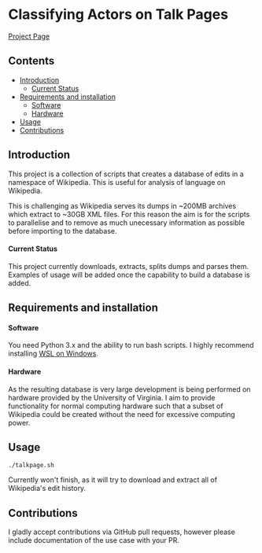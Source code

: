 # Classifying Actors on Talk Pages

[Project Page](https://meta.wikimedia.org/wiki/Research:Classifying_Actors_on_Talk_Pages#Goals)

## Contents

* [Introduction](#Introduction)
  * [Current Status](#Current-Status)
* [Requirements and installation](#Requirements-and-installation)
  * [Software](#Software)
  * [Hardware](#Hardware)
* [Usage](#Usage)
* [Contributions](#Contributions)
   
## Introduction

This project is a collection of scripts that creates a database of edits in
a namespace of Wikipedia. This is useful for analysis of language on
Wikipedia. 

This is challenging as Wikipedia serves its dumps in ~200MB archives
which extract to ~30GB XML files. For this reason the aim is for the
scripts to parallelise and to remove as much unecessary information as
possible before importing to the database.

#### Current Status

This project currently downloads, extracts, splits dumps and parses them. Examples of usage will be added once the capability to build a  database is added.

## Requirements and installation

#### Software 

You need Python 3.x and the ability to run bash scripts. I highly
recommend installing [WSL on
Windows](https://docs.microsoft.com/en-us/windows/wsl/install-win10).

#### Hardware

As the resulting database is very large development is being performed on
hardware provided by the University of Virginia. I aim to provide
functionality for normal computing hardware such that a subset of
Wikipedia could be created without the need for excessive computing power. 

## Usage

```
./talkpage.sh
```
Currently won't finish, as it will  try to download and extract all of Wikipedia's edit history.


## Contributions

I gladly accept contributions via GitHub pull requests, however please include documentation of the use case with your PR.
